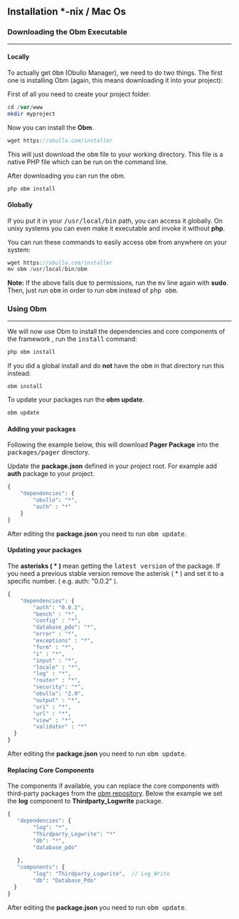 ## Installation *-nix / Mac Os <a name="installation-nix"></a>


### Downloading the Obm Executable

------

#### Locally

To actually get <kbd>Obm</kbd> (Obullo Manager), we need to do two things. The first one is installing Obm (again, this means downloading it into your project):

First of all you need to create your project folder.

```php
cd /var/www
mkdir myproject
```
Now you can install the <b>Obm</b>.

```php
wget https://obullo.com/installer
```

This will just download the <kbd>obm</kbd> file to your working directory. This file is a native PHP file which can be run on the command line.

After downloading you can run the obm.

```php
php obm install
```

#### Globally

If you put it in your <kbd>/usr/local/bin</kbd> path, you can access it globally. On unixy systems you can even make it executable and invoke it without <b>php</b>.

You can run these commands to easily access <kbd>obm</kbd> from anywhere on your system:

```php
wget https://obullo.com/installer
mv obm /usr/local/bin/obm
```

**Note:** If the above fails due to permissions, run the <kbd>mv</kbd> line again with <b>sudo</b>. Then, just run <kbd>obm</kbd> in order to run <kbd>obm</kbd> instead of <kbd>php obm</kbd>.

### Using Obm

------

We will now use Obm to install the dependencies and core components of the framework , run the <kbd>install</kbd> command:

```php
php obm install
```

If you did a global install and do <b>not</b> have the <kbd>obm</kbd> in that directory run this instead:

```php
obm install
```

To update your packages run the <b>obm update</b>.

```php
obm update
```

#### Adding your packages

Following the example below, this will download <b>Pager Package</b> into the <kbd>packages/pager</kbd> directory.

Update the <b>package.json</b> defined in your project root. For example add <b>auth</b> package to your project.

```php
{
    "dependencies": {
        "obullo": "*",
        "auth" : "*"
    }
}
```
After editing the <b>package.json</b> you need to run <kbd>obm update</kbd>.

#### Updating your packages

The <b>asterisks ( * )</b> mean getting the <kbd>latest version</kbd> of the package. If you need a previous stable version remove the asterisk ( * ) and set it to a specific number. ( e.g. auth: "0.0.2" ).

```php
{
    "dependencies": {
        "auth": "0.0.2",
        "bench" : "*",
        "config" : "*",
        "database_pdo": "*",
        "error" : "*",
        "exceptions" : "*",
        "form" : "*",
        "i" : "*",
        "input" : "*",
        "locale" : "*",
        "log" : "*",
        "router" : "*",
        "security": "*",
        "obullo": "2.0",
        "output" : "*",
        "uri" : "*",
        "url" : "*",
        "view" : "*",
        "validator" : "*"
  }
}
```

After editing the <b>package.json</b> you need to run <kbd>obm update</kbd>.


#### Replacing Core Components

The components 
if available, you can replace the core components with third-party packages from the [obm repository]( http://obm.obullo.com ). Below the example we set the <b>log</b> component to <b>Thirdparty_Logwrite</b> package.

```php
{
   "dependencies": {
        "log": "*",
        "Thirdparty_Logwrite": "*"
        "db": "*",
        "database_pdo"
        
   },
   "components": {
        "log": "Thirdparty_Logwrite",  // Log_Write
        "db": "Database_Pdo"
  }
}
```

After editing the <b>package.json</b> you need to run <kbd>obm update</kbd>.